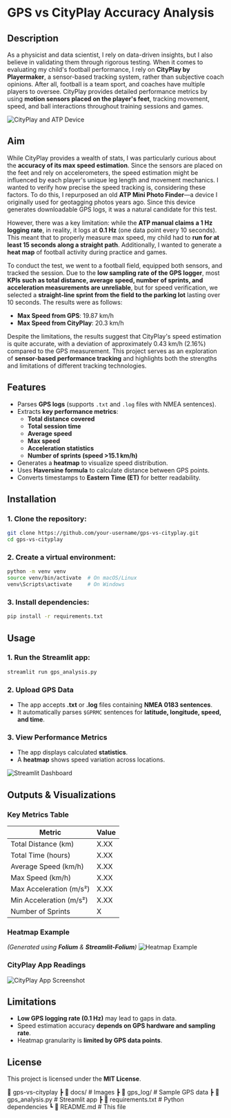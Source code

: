 # GPS vs CityPlay Accuracy Analysis

## Description
As a physicist and data scientist, I rely on data-driven insights, but I also believe in validating them through rigorous testing. When it comes to evaluating my child's football performance, I rely on **CityPlay by Playermaker**, a sensor-based tracking system, rather than subjective coach opinions. After all, football is a team sport, and coaches have multiple players to oversee. CityPlay provides detailed performance metrics by using **motion sensors placed on the player's feet**, tracking movement, speed, and ball interactions throughout training sessions and games.

![CityPlay and ATP Device](docs/gps_vs_cityplay.png)

## Aim
While CityPlay provides a wealth of stats, I was particularly curious about the **accuracy of its max speed estimation**. Since the sensors are placed on the feet and rely on accelerometers, the speed estimation might be influenced by each player's unique leg length and movement mechanics. I wanted to verify how precise the speed tracking is, considering these factors. To do this, I repurposed an old **ATP Mini Photo Finder**—a device I originally used for geotagging photos years ago. Since this device generates downloadable GPS logs, it was a natural candidate for this test.

However, there was a key limitation: while the **ATP manual claims a 1 Hz logging rate**, in reality, it logs at **0.1 Hz** (one data point every 10 seconds). This meant that to properly measure max speed, my child had to **run for at least 15 seconds along a straight path**. Additionally, I wanted to generate a **heat map** of football activity during practice and games.

To conduct the test, we went to a football field, equipped both sensors, and tracked the session. Due to the **low sampling rate of the GPS logger**, most **KPIs such as total distance, average speed, number of sprints, and acceleration measurements are unreliable**, but for speed verification, we selected a **straight-line sprint from the field to the parking lot** lasting over 10 seconds. The results were as follows:

- **Max Speed from GPS**: 19.87 km/h
- **Max Speed from CityPlay**: 20.3 km/h

Despite the limitations, the results suggest that CityPlay's speed estimation is quite accurate, with a deviation of approximately 0.43 km/h (2.16%) compared to the GPS measurement. This project serves as an exploration of **sensor-based performance tracking** and highlights both the strengths and limitations of different tracking technologies.

## Features
- Parses **GPS logs** (supports `.txt` and `.log` files with NMEA sentences).
- Extracts **key performance metrics**:
  - **Total distance covered**
  - **Total session time**
  - **Average speed**
  - **Max speed**
  - **Acceleration statistics**
  - **Number of sprints (speed >15.1 km/h)**
- Generates a **heatmap** to visualize speed distribution.
- Uses **Haversine formula** to calculate distance between GPS points.
- Converts timestamps to **Eastern Time (ET)** for better readability.

## Installation

### 1. Clone the repository:
```bash
git clone https://github.com/your-username/gps-vs-cityplay.git
cd gps-vs-cityplay
```

### 2. Create a virtual environment:
```bash
python -m venv venv
source venv/bin/activate  # On macOS/Linux
venv\Scripts\activate     # On Windows
```

### 3. Install dependencies:
```bash
pip install -r requirements.txt
```

## Usage

### 1. Run the Streamlit app:
```bash
streamlit run gps_analysis.py
```

### 2. Upload GPS Data
- The app accepts **.txt** or **.log** files containing **NMEA 0183 sentences**.
- It automatically parses `$GPRMC` sentences for **latitude, longitude, speed, and time**.

### 3. View Performance Metrics
- The app displays calculated **statistics**.
- A **heatmap** shows speed variation across locations.

![Streamlit Dashboard](docs/streamlit_dashboard.png)

## Outputs & Visualizations

### **Key Metrics Table**
| Metric                  | Value  |
|-------------------------|--------|
| Total Distance (km)     | X.XX   |
| Total Time (hours)      | X.XX   |
| Average Speed (km/h)    | X.XX   |
| Max Speed (km/h)        | X.XX   |
| Max Acceleration (m/s²) | X.XX   |
| Min Acceleration (m/s²) | X.XX   |
| Number of Sprints       | X      |

### **Heatmap Example**
*(Generated using **Folium** & **Streamlit-Folium**)*
![Heatmap Example](docs/heatmap_example.png)  

### **CityPlay App Readings**
![CityPlay App Screenshot](docs/cityplay_app.png)

## Limitations
- **Low GPS logging rate (0.1 Hz)** may lead to gaps in data.
- Speed estimation accuracy **depends on GPS hardware and sampling rate**.
- Heatmap granularity is **limited by GPS data points**.

## License
This project is licensed under the **MIT License**.

📂 gps-vs-cityplay
 ┣ 📂 docs/                  # Images
 ┣ 📂 gps_log/               # Sample GPS data
 ┣ 📜 gps_analysis.py        # Streamlit app
 ┣ 📜 requirements.txt       # Python dependencies
 ┗ 📜 README.md              # This file



